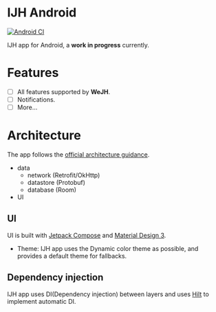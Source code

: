 # IJH Android 

[![Android CI](https://github.com/I-Info/IJH-Android/actions/workflows/ci.yml/badge.svg)](https://github.com/I-Info/IJH-Android/actions/workflows/ci.yml)

IJH app for Android, a **work in progress** currently.

# Features
- [ ] All features supported by **WeJH**.
- [ ] Notifications.
- [ ] More...

# Architecture
The app follows the [official architecture guidance](https://developer.android.com/topic/architecture).

- data
  - network (Retrofit/OkHttp)
  - datastore (Protobuf)
  - database (Room)
- UI

## UI
UI is built with [Jetpack Compose](https://developer.android.com/jetpack/compose) and 
[Material Design 3](https://m3.material.io).

- Theme: IJH app uses the Dynamic color theme as possible, and provides a default theme for fallbacks.

## Dependency injection
IJH app uses DI(Dependency injection) between layers and uses [Hilt](https://developer.android.com/training/dependency-injection/hilt-android) 
to implement automatic DI.
